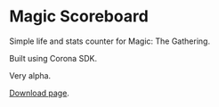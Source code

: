 # Magic Scoreboard

Simple life and stats counter for Magic: The Gathering.

Built using Corona SDK.

Very alpha.

[Download page](//rkoeninger.github.io/magic-scoreboard).
